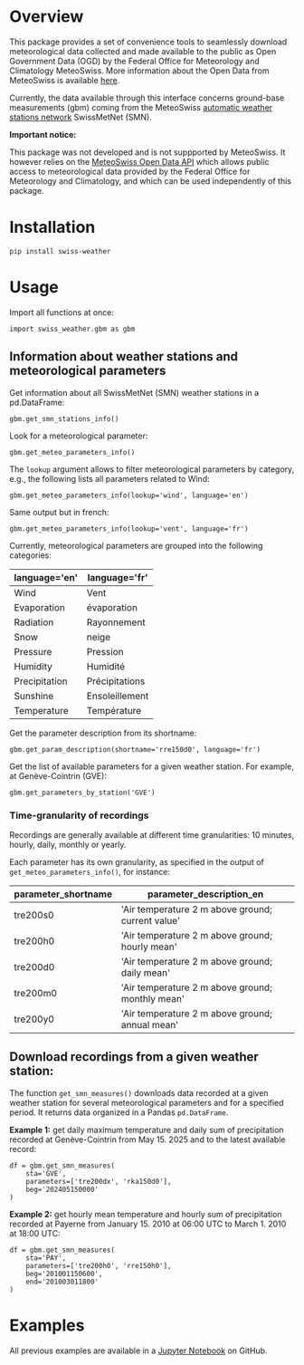 # Overview

This package provides a set of convenience tools to seamlessly download meteorological data collected and made available to the public as Open Government Data (OGD) by the Federal Office for Meteorology and Climatology MeteoSwiss. More information about the Open Data from MeteoSwiss is available [here](https://www.meteoswiss.admin.ch/services-and-publications/service/open-data.html).

Currently, the data available through this interface concerns ground-base measurements (gbm) coming from the MeteoSwiss [automatic weather stations network](https://opendatadocs.meteoswiss.ch/a-data-groundbased/a1-automatic-weather-stations) SwissMetNet (SMN).

**Important notice:**

This package was not developed and is not suppported by MeteoSwiss. It however relies on the [MeteoSwiss Open Data API](https://opendatadocs.meteoswiss.ch/) which allows public access to meteorological data provided by the Federal Office for Meteorology and Climatology, and which can be used independently of this package.

# Installation

```
pip install swiss-weather
```

# Usage

Import all functions at once:

```
import swiss_weather.gbm as gbm
```


## Information about weather stations and meteorological parameters

Get information about all SwissMetNet (SMN) weather stations in a pd.DataFrame:

```
gbm.get_smn_stations_info()
```
Look for a meteorological parameter:

```
gbm.get_meteo_parameters_info()
```

The `lookup` argument allows to filter meteorological parameters by category, e.g., the following lists all parameters related to Wind:

```
gbm.get_meteo_parameters_info(lookup='wind', language='en')
```

Same output but in french:

```
gbm.get_meteo_parameters_info(lookup='vent', language='fr')
```

Currently, meteorological parameters are grouped into the following categories:

| language='en' | language='fr' |
| -------- | ------- |
| Wind  | Vent    |
| Evaporation | évaporation     |
| Radiation    | Rayonnement    |
| Snow | neige |
| Pressure | Pression |
| Humidity | Humidité |
| Precipitation | Précipitations |
| Sunshine | Ensoleillement |
| Temperature | Température |


Get the parameter description from its shortname:

```
gbm.get_param_description(shortname='rre150d0', language='fr')
```

Get the list of available parameters for a given weather station. For example, at Genève-Cointrin (GVE):


```
gbm.get_parameters_by_station('GVE')
```
### Time-granularity of recordings

Recordings are generally available at different time granularities: 10 minutes, hourly, daily, monthly or yearly. 

Each parameter has its own granularity, as specified in the output of `get_meteo_parameters_info()`, for instance:

| parameter_shortname | parameter_description_en |
| -------- | ------- |
| tre200s0 | 'Air temperature 2 m above ground; current value' |
| tre200h0 | 'Air temperature 2 m above ground; hourly mean' |
| tre200d0 | 'Air temperature 2 m above ground; daily mean' |
| tre200m0 | 'Air temperature 2 m above ground; monthly mean' |
| tre200y0 | 'Air temperature 2 m above ground; annual mean' |


## Download recordings from a given weather station:

The function `get_smn_measures()` downloads data recorded at a given weather station for several meteorological parameters and for a specified period. It returns data organized in a Pandas `pd.DataFrame`.

**Example 1:** get daily maximum temperature and daily sum of precipitation recorded at Genève-Cointrin from May 15. 2025 and to the latest available record:

```
df = gbm.get_smn_measures(
    sta='GVE',
    parameters=['tre200dx', 'rka150d0'],
    beg='202405150000'
)
```

**Example 2:** get hourly mean temperature and hourly sum of precipitation recorded at Payerne from January 15. 2010 at 06:00 UTC to March 1. 2010 at 18:00 UTC:

```
df = gbm.get_smn_measures(
    sta='PAY',
    parameters=['tre200h0', 'rre150h0'],
    beg='201001150600',
    end='201003011800'
)
```

# Examples

All previous examples are available in a [Jupyter Notebook](https://github.com/ptitmatheux/swiss_weather/tree/master/docs) on GitHub.